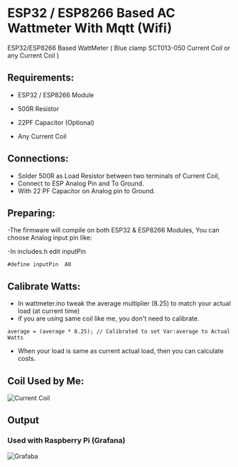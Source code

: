 # ESP32 / ESP8266 Based AC Wattmeter With Mqtt (Wifi)
ESP32/ESP8266 Based WattMeter ( Blue clamp SCT013-050 Current Coil or any Current Coil )  

## Requirements:
- ESP32 / ESP8266 Module
- 500R Resistor
- 22PF Capacitor (Optional)

- Any Current Coil

## Connections:
- Solder 500R as Load Resistor between two terminals of Current Coil, 
- Connect to ESP Analog Pin and To Ground.
- With 22 PF Capacitor on Analog pin to Ground.

## Preparing:
-The firmware will compile on both ESP32 & ESP8266 Modules, You can choose Analog input pin like:

-In includes.h edit inputPin 
```
#define inputPin  A0
```

## Calibrate Watts:
- In wattmeter.ino tweak the average multiplier (8.25) to match your actual load (at current time)
- if you are using same coil like me, you don't need to calibrate.
```
average = (average * 8.25); // Calibrated to set Var:average to Actual Watts
```

- When your load is same as current actual load, then you can calculate costs.


## Coil Used by Me:

![Current Coil](https://i.ibb.co/SrZK2KD/coil.jpg)

## Output

### Used with Raspberry Pi (Grafana)

![Grafaba](https://i.ibb.co/bJGrxrj/coil.jpg)

